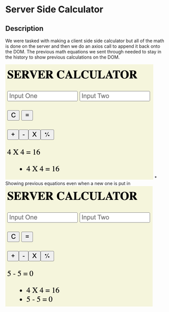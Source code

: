 # Server Side Calculator

## Description
We were tasked with making a client side side calculator but all of the math is done on the server and then we do an axios call to append it back onto the DOM. The previous math equations we sent through needed to stay in the history to show previous calculations on the DOM. 

<img src="./ReadMePics/CalculatorOne.png"/>
* Showing previous equations even when a new one is put in
<img src="./ReadMePics/CalculatorTwo.png"/>